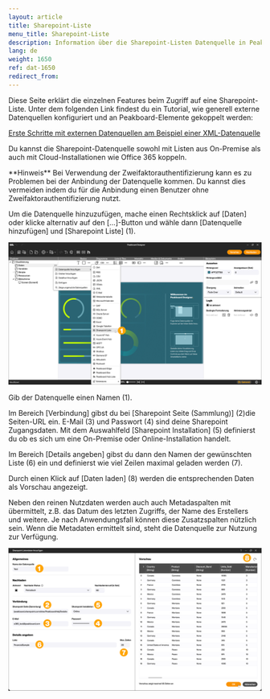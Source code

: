 ```yaml
---
layout: article
title: Sharepoint-Liste
menu_title: Sharepoint-Liste
description: Information über die Sharepoint-Listen Datenquelle in Peakboard
lang: de
weight: 1650
ref: dat-1650
redirect_from:
---
```


Diese Seite erklärt die einzelnen Features beim Zugriff auf eine Sharepoint-Liste.
Unter dem folgenden Link findest du ein Tutorial, wie generell externe Datenquellen konfiguriert und an Peakboard-Elemente gekoppelt werden:

[Erste Schritte mit externen Datenquellen am Beispiel einer XML-Datenquelle](/tutorials/03-de-xml-daten.html)

Du kannst die Sharepoint-Datenquelle sowohl mit Listen aus On-Premise als auch mit Cloud-Installationen wie Office 365 koppeln.

<div class="box-tip" markdown="1">
**Hinweis**
Bei Verwendung der Zweifaktorauthentifizierung kann es zu Problemen bei der Anbindung der Datenquelle kommen.
Du kannst dies vermeiden indem du für die Anbindung einen Benutzer ohne Zweifaktorauthentifizierung nutzt.
</div>

Um die Datenquelle hinzuzufügen, mache einen Rechtsklick auf [Daten] oder klicke alternativ auf den [...]-Button und wähle dann [Datenquelle hinzufügen] und [Sharepoint Liste] (1).

![Sharepoint-Liste hinzufügen](/assets/images/data-sources/sharepointlist/de_sharepointlist-01.png)

Gib der Datenquelle einen Namen (1).

Im Bereich [Verbindung] gibst du bei [Sharepoint Seite (Sammlung)] (2)die Seiten-URL ein.
E-Mail (3) und Passwort (4) sind deine Sharepoint Zugangsdaten.
Mit dem Auswahlfeld [Sharepoint Installation] (5) definierst du ob es sich um eine On-Premise oder Online-Installation handelt.

Im Bereich [Details angeben] gibst du dann den Namen der gewünschten Liste (6) ein und definierst wie viel Zeilen maximal geladen werden (7).

Durch einen Klick auf [Daten laden] (8) werden die entsprechenden Daten als Vorschau angezeigt.

Neben den reinen Nutzdaten werden auch auch Metadaspalten mit übermittelt, z.B. das Datum des letzten Zugriffs, der Name des Erstellers und weitere.
Je nach Anwendungsfall können diese Zusatzspalten nützlich sein.
Wenn die Metadaten ermittelt sind, steht die Datenquelle zur Nutzung zur Verfügung.

![Sharepoint-Liste konfigurieren](/assets/images/data-sources/sharepointlist/de_sharepointlist-02.png)
